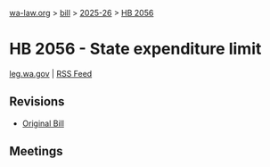 [wa-law.org](/) > [bill](/bill/) > [2025-26](/bill/2025-26/) > [HB 2056](/bill/2025-26/hb/2056/)

# HB 2056 - State expenditure limit
[leg.wa.gov](https://app.leg.wa.gov/billsummary?BillNumber=2056&Year=2025&Initiative=false) | [RSS Feed](./rss.xml)

## Revisions
* [Original Bill](1/)

## Meetings